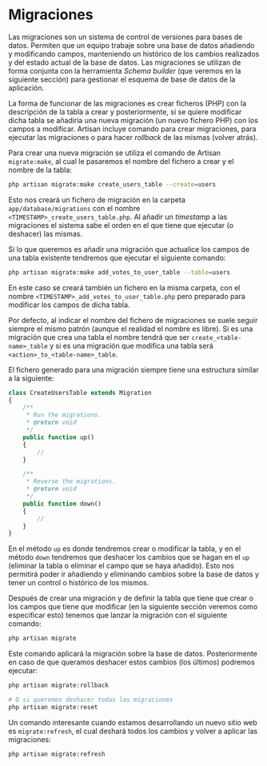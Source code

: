 # Migraciones

Las migraciones son un sistema de control de versiones para bases de datos. Permiten que un equipo trabaje sobre una base de datos añadiendo y modificando campos, manteniendo un histórico de los cambios realizados y del estado actual de la base de datos. Las migraciones se utilizan de forma conjunta con la herramienta _Schema builder_ (que veremos en la siguiente sección) para gestionar el esquema de base de datos de la aplicación. 

La forma de funcionar de las migraciones es crear ficheros (PHP) con la descripción de la tabla a crear y posteriormente, si se quiere modificar dicha tabla se añadiría una nueva migración (un nuevo fichero PHP) con los campos a modificar. Artisan incluye comando para crear migraciones, para ejecutar las migraciones o para hacer _rollback_ de las mismas (volver atrás). 

Para crear una nueva migración se utiliza el comando de Artisan `migrate:make`, al cual le pasaremos el nombre del fichero a crear y el nombre de la tabla: 

```bash
php artisan migrate:make create_users_table --create=users
```

Esto nos creará un fichero de migración en la carpeta `app/database/migrations` con el nombre `<TIMESTAMP>_create_users_table.php`. Al añadir un _timestamp_ a las migraciones el sistema sabe el orden en el que tiene que ejecutar (o deshacer) las mismas. 

Si lo que queremos es añadir una migración que actualice los campos de una tabla existente tendremos que ejecutar el siguiente comando: 

```bash
php artisan migrate:make add_votes_to_user_table --table=users
```

En este caso se creará también un fichero en la misma carpeta, con el nombre `<TIMESTAMP>_add_votes_to_user_table.php` pero preparado para modificar los campos de dicha tabla. 

Por defecto, al indicar el nombre del fichero de migraciones se suele seguir siempre el mismo patrón (aunque el realidad el nombre es libre). Si es una migración que crea una tabla el nombre tendrá que ser `create_<table-name>_table` y si es una migración que modifica una tabla será `<action>_to_<table-name>_table`.


El fichero generado para una migración siempre tiene una estructura similar a la siguiente: 

```php
class CreateUsersTable extends Migration 
{
	/**
	 * Run the migrations.
	 * @return void
	 */
	public function up()
	{
		//
	}

	/**
	 * Reverse the migrations.
	 * @return void
	 */
	public function down()
	{
		//
	}
}
```

En el método `up` es donde tendremos crear o modificar la tabla, y en el método `down` tendremos que deshacer los cambios que se hagan en el `up` (eliminar la tabla o eliminar el campo que se haya añadido). Esto nos permitirá poder ir añadiendo y eliminando cambios sobre la base de datos y tener un control o histórico de los mismos. 


Después de crear una migración y de definir la tabla que tiene que crear o los campos que tiene que modificar (en la siguiente sección veremos como especificar esto) tenemos que lanzar la migración con el siguiente comando: 

```bash
php artisan migrate
```

Este comando aplicará la migración sobre la base de datos. Posteriormente en caso de que queramos deshacer estos cambios (los últimos) podremos ejecutar: 

```bash
php artisan migrate:rollback

# O si queremos deshacer todas las migraciones
php artisan migrate:reset
```

Un comando interesante cuando estamos desarrollando un nuevo sitio web es `migrate:refresh`, el cual deshará todos los cambios y volver a aplicar las migraciones: 

```bash
php artisan migrate:refresh
```

